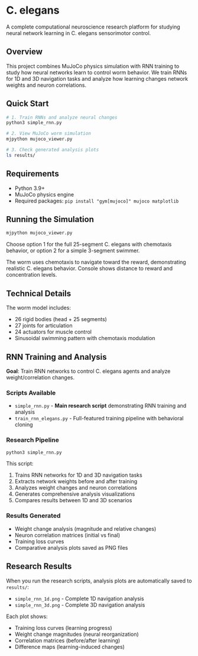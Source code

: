 # C. elegans

A complete computational neuroscience research platform for studying neural network learning in C. elegans sensorimotor control.

## Overview

This project combines MuJoCo physics simulation with RNN training to study how neural networks learn to control worm behavior. We train RNNs for 1D and 3D navigation tasks and analyze how learning changes network weights and neuron correlations.

## Quick Start

```bash
# 1. Train RNNs and analyze neural changes
python3 simple_rnn.py

# 2. View MuJoCo worm simulation
mjpython mujoco_viewer.py

# 3. Check generated analysis plots
ls results/
```

## Requirements

- Python 3.9+
- MuJoCo physics engine
- Required packages: `pip install "gym[mujoco]" mujoco matplotlib`

## Running the Simulation

```bash
mjpython mujoco_viewer.py
```

Choose option 1 for the full 25-segment C. elegans with chemotaxis behavior, or option 2 for a simple 3-segment swimmer.

The worm uses chemotaxis to navigate toward the reward, demonstrating realistic C. elegans behavior. Console shows distance to reward and concentration levels.


## Technical Details

The worm model includes:
- 26 rigid bodies (head + 25 segments)
- 27 joints for articulation
- 24 actuators for muscle control
- Sinusoidal swimming pattern with chemotaxis modulation

## RNN Training and Analysis

**Goal**: Train RNN networks to control C. elegans agents and analyze weight/correlation changes.

### Scripts Available

- `simple_rnn.py` - **Main research script** demonstrating RNN training and analysis
- `train_rnn_elegans.py` - Full-featured training pipeline with behavioral cloning

### Research Pipeline

```bash
python3 simple_rnn.py
```

This script:
1. Trains RNN networks for 1D and 3D navigation tasks
2. Extracts network weights before and after training
3. Analyzes weight changes and neuron correlations
4. Generates comprehensive analysis visualizations
5. Compares results between 1D and 3D scenarios

### Results Generated

- Weight change analysis (magnitude and relative changes)
- Neuron correlation matrices (initial vs final)
- Training loss curves
- Comparative analysis plots saved as PNG files


## Research Results

When you run the research scripts, analysis plots are automatically saved to `results/`:
- `simple_rnn_1d.png` - Complete 1D navigation analysis
- `simple_rnn_3d.png` - Complete 3D navigation analysis

Each plot shows:
- Training loss curves (learning progress)
- Weight change magnitudes (neural reorganization)
- Correlation matrices (before/after learning)
- Difference maps (learning-induced changes)
